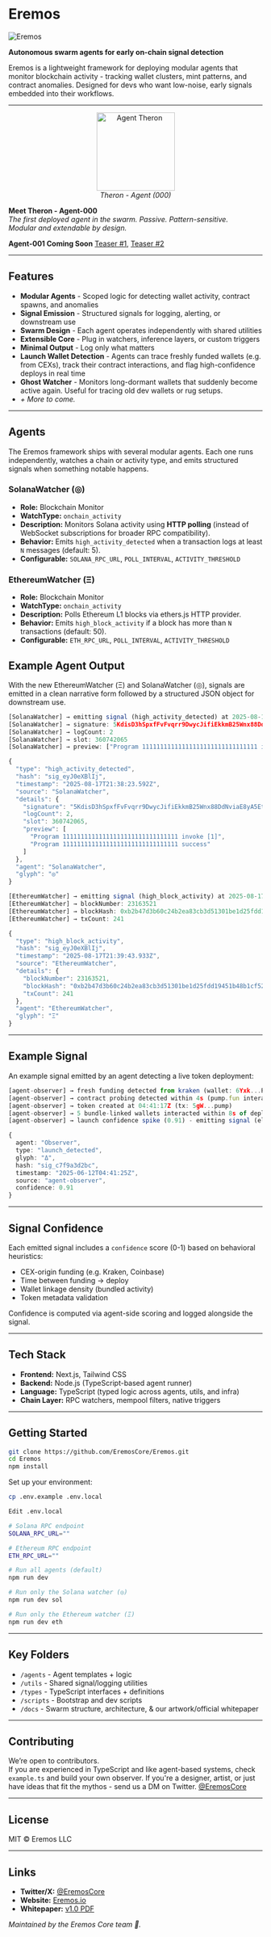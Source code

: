 # Eremos

![Eremos](docs/banner2.png)

**Autonomous swarm agents for early on-chain signal detection**

Eremos is a lightweight framework for deploying modular agents that monitor blockchain activity - tracking wallet clusters, mint patterns, and contract anomalies.
Designed for devs who want low-noise, early signals embedded into their workflows.

---

<p align="center">
  <img src="docs/therontphd2.png" alt="Agent Theron" width="155"/><br/>
  <em>Theron - Agent (000)</em>
</p>

**Meet Theron - Agent-000**  
*The first deployed agent in the swarm. Passive. Pattern-sensitive.  
Modular and extendable by design.*


**Agent-001 Coming Soon** [Teaser #1](https://x.com/EremosCore/status/1949154939923833239), [Teaser #2](https://x.com/EremosCore/status/1954856345284567218)

---

## Features

- **Modular Agents** - Scoped logic for detecting wallet activity, contract spawns, and anomalies  
- **Signal Emission** - Structured signals for logging, alerting, or downstream use  
- **Swarm Design** - Each agent operates independently with shared utilities  
- **Extensible Core** - Plug in watchers, inference layers, or custom triggers  
- **Minimal Output** - Log only what matters
- **Launch Wallet Detection** - Agents can trace freshly funded wallets (e.g. from CEXs), track their contract interactions, and flag high-confidence deploys in real time
- **Ghost Watcher** - Monitors long-dormant wallets that suddenly become active again. Useful for tracing old dev wallets or rug setups.
- *+ More to come.*


---


## Agents

The Eremos framework ships with several modular agents. Each one runs independently, watches a chain or activity type, and emits structured signals when something notable happens.

### SolanaWatcher (◎)
- **Role:** Blockchain Monitor  
- **WatchType:** `onchain_activity`  
- **Description:** Monitors Solana activity using **HTTP polling** (instead of WebSocket subscriptions for broader RPC compatibility).  
- **Behavior:** Emits `high_activity_detected` when a transaction logs at least `N` messages (default: 5).  
- **Configurable:** `SOLANA_RPC_URL`, `POLL_INTERVAL`, `ACTIVITY_THRESHOLD`  

### EthereumWatcher (Ξ)
- **Role:** Blockchain Monitor  
- **WatchType:** `onchain_activity`  
- **Description:** Polls Ethereum L1 blocks via ethers.js HTTP provider.  
- **Behavior:** Emits `high_block_activity` if a block has more than `N` transactions (default: 50).  
- **Configurable:** `ETH_RPC_URL`, `POLL_INTERVAL`, `ACTIVITY_THRESHOLD`


## Example Agent Output

With the new EthereumWatcher (Ξ) and SolanaWatcher (◎), signals are emitted in a clean narrative form followed by a structured JSON object for downstream use.

```ts
[SolanaWatcher] → emitting signal (high_activity_detected) at 2025-08-17T21:38:23.592Z
[SolanaWatcher] → signature: 5KdisD3hSpxfFvFvqrr9DwycJifiEkkmB25Wnx88DdNviaE8yA5Et7WqVPEceSCkKddNnhiXsGk6z4D6vokK6j2S
[SolanaWatcher] → logCount: 2
[SolanaWatcher] → slot: 360742065
[SolanaWatcher] → preview: ["Program 11111111111111111111111111111111 invoke [1]","Program 11111111111111111111111111111111 success"]

{
  "type": "high_activity_detected",
  "hash": "sig_eyJ0eXBlIj",
  "timestamp": "2025-08-17T21:38:23.592Z",
  "source": "SolanaWatcher",
  "details": {
    "signature": "5KdisD3hSpxfFvFvqrr9DwycJifiEkkmB25Wnx88DdNviaE8yA5Et7WqVPEceSCkKddNnhiXsGk6z4D6vokK6j2S",
    "logCount": 2,
    "slot": 360742065,
    "preview": [
      "Program 11111111111111111111111111111111 invoke [1]",
      "Program 11111111111111111111111111111111 success"
    ]
  },
  "agent": "SolanaWatcher",
  "glyph": "◎"
}

[EthereumWatcher] → emitting signal (high_block_activity) at 2025-08-17T21:39:43.933Z
[EthereumWatcher] → blockNumber: 23163521
[EthereumWatcher] → blockHash: 0xb2b47d3b60c24b2ea83cb3d51301be1d25fdd19451b48b1cf5272db016accaf0
[EthereumWatcher] → txCount: 241

{
  "type": "high_block_activity",
  "hash": "sig_eyJ0eXBlIj",
  "timestamp": "2025-08-17T21:39:43.933Z",
  "source": "EthereumWatcher",
  "details": {
    "blockNumber": 23163521,
    "blockHash": "0xb2b47d3b60c24b2ea83cb3d51301be1d25fdd19451b48b1cf5272db016accaf0",
    "txCount": 241
  },
  "agent": "EthereumWatcher",
  "glyph": "Ξ"
}
```

---




## Example Signal

An example signal emitted by an agent detecting a live token deployment:

```ts
[agent-observer] → fresh funding detected from kraken (wallet: 6Yxk...P2M8) at 04:41:12Z
[agent-observer] → contract probing detected within 4s (pump.fun interaction traced)
[agent-observer] → token created at 04:41:17Z (tx: 5gW...pump)
[agent-observer] → 5 bundle-linked wallets interacted within 8s of deploy
[agent-observer] → launch confidence spike (0.91) - emitting signal (elapsed: 13s)

{
  agent: "Observer",
  type: "launch_detected",
  glyph: "Δ",
  hash: "sig_c7f9a3d2bc",
  timestamp: "2025-06-12T04:41:25Z",
  source: "agent-observer",
  confidence: 0.91
}
```

---

## Signal Confidence

Each emitted signal includes a `confidence` score (0-1) based on behavioral heuristics:
- CEX-origin funding (e.g. Kraken, Coinbase)
- Time between funding → deploy
- Wallet linkage density (bundled activity)
- Token metadata validation

Confidence is computed via agent-side scoring and logged alongside the signal.

---

## Tech Stack

- **Frontend:** Next.js, Tailwind CSS
- **Backend:** Node.js (TypeScript-based agent runner)
- **Language:** TypeScript (typed logic across agents, utils, and infra)
- **Chain Layer:** RPC watchers, mempool filters, native triggers

---

## Getting Started

```bash
git clone https://github.com/EremosCore/Eremos.git
cd Eremos
npm install
```

Set up your environment:

```bash
cp .env.example .env.local

Edit .env.local 

# Solana RPC endpoint
SOLANA_RPC_URL=""

# Ethereum RPC endpoint
ETH_RPC_URL=""

# Run all agents (default)
npm run dev     

# Run only the Solana watcher (◎)
npm run dev sol

# Run only the Ethereum watcher (Ξ)
npm run dev eth
```

---

## Key Folders

- `/agents` - Agent templates + logic  
- `/utils` - Shared signal/logging utilities  
- `/types` - TypeScript interfaces + definitions  
- `/scripts` - Bootstrap and dev scripts  
- `/docs` - Swarm structure, architecture, & our artwork/official whitepaper

---

## Contributing

We’re open to contributors.  
If you are experienced in TypeScript and like agent-based systems, check `example.ts` and build your own observer.
If you're a designer, artist, or just have ideas that fit the mythos - send us a DM on Twitter. [@EremosCore](https://x.com/EremosCore)

---

## License

MIT © Eremos LLC

---

## Links

- **Twitter/X:** [@EremosCore](https://x.com/EremosCore)
- **Website:** [Eremos.io](https://www.eremos.io/)
- **Whitepaper:** [v1.0 PDF](docs/whitepaper.pdf)

_Maintained by the Eremos Core team 💛._
